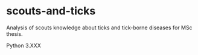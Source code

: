 # scouts-and-ticks
Analysis of scouts knowledge about ticks and tick-borne diseases for MSc thesis.


Python 3.XXX

